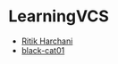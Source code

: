 # LearningVCS

- [Ritik Harchani](https://github.com/harchani-ritik)
- [black-cat01](https://github.com/black-cat01)
